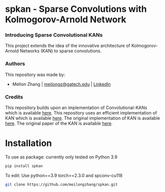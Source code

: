 # spkan - Sparse Convolutions with Kolmogorov-Arnold Network
### Introducing Sparse Convolutional KANs
This project extends the idea of the innovative architecture of Kolmogorov-Arnold Networks (KAN) to sparse convolutions.

### Authors
This repository was made by:
 - Mellon Zhang | meilongz@gatech.edu | [LinkedIn](https://www.linkedin.com/in/alexanderbodner/)

### Credits
This repository builds upon an implementation of Convolutional-KANs which is available [here](https://github.com/AntonioTepsich/Convolutional-KANs).
This repository uses an efficient implementation of KAN which is available [here](https://github.com/Blealtan/efficient-kan).
The original implementation of KAN is available [here](https://github.com/KindXiaoming/pykan). 
The original paper of the KAN is available [here](https://arxiv.org/pdf/2404.19756).

# Installation
To use as package: currently only tested on Python 3.9

```bash
pip install spkan
```

To edit: 
Use python==3.9 torch>=2.3.0 and spconv-cu118

```bash
git clone https://github.com/meilongzhang/spkan.git
```
